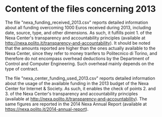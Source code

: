 Content of the files concerning 2013
====================================

The file "nexa_funding_received_2013.csv" reports detailed information about all funding overcoming 1000 Euros received during 2013, including date, source, type, and other dimensions. As such, it fulfills point 1. of the Nexa Center's transparency and accountability principles (available at http://nexa.polito.it/transparency-and-accountability). It should be noted that the amounts reported are higher than the ones actually available to the Nexa Center, since they refer to money tranfers to Politecnico di Torino, and therefore do not encompass overhead deductions by the Department of Control and Computer Engineering. Such overhead mainly depends on the type of contract.

The file "nexa_center_funding_used_2013.csv" reports detailed information about the usage of the available funding in the 2013 budget of the Nexa Center for Internet & Society. As such, it enables the check of points 2. and 3. of the Nexa Center's transparency and accountability principles (available at http://nexa.polito.it/transparency-and-accountability). The same figures are reported in the 2014 Nexa Annual Report (available at https://nexa.polito.it/2014-annual-report).
